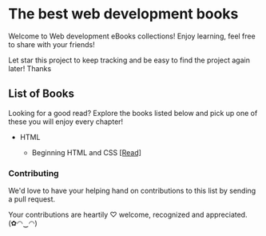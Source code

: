 # The best web development books

Welcome to Web development eBooks collections! Enjoy learning, feel free to share with your friends!

Let star this project to keep tracking and be easy to find the project again later! Thanks

## List of Books

Looking for a good read? Explore the books listed below and pick up one of these you will enjoy every chapter!

* HTML

  * Beginning HTML and CSS [[Read]](/books/Beginning%20HTML%20and%20CSS.pdf)
  
### Contributing

We'd love to have your helping hand on contributions to this list by sending a pull request.

Your contributions are heartily ♡ welcome, recognized and appreciated. (✿◠‿◠)


